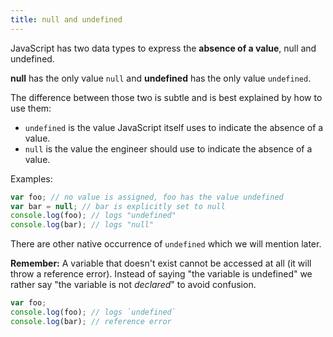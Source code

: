 ```yaml
---
title: null and undefined
---
```

JavaScript has two data types to express the **absence of a value**, null and
undefined.

**null** has the only value `null` and **undefined** has the only value
`undefined`.

The difference between those two is subtle and is best explained by how to use
them:

- `undefined` is the value JavaScript itself uses to indicate the absence of a
  value.
- `null` is the value the engineer should use to indicate the absence of a
  value.

Examples:

```javascript
var foo; // no value is assigned, foo has the value undefined
var bar = null; // bar is explicitly set to null
console.log(foo); // logs "undefined"
console.log(bar); // logs "null"
```

There are other native occurrence of `undefined` which we will mention later.

<div class="callout primary">

**Remember:** A variable that doesn't exist cannot be accessed at all (it will 
throw a reference error). Instead of saying "the variable is undefined" we 
rather say "the variable is not *declared*" to avoid confusion.

```js
var foo;
console.log(foo); // logs `undefined`
console.log(bar); // reference error
```

</div>
